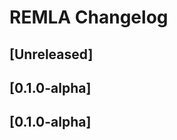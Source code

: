<!-- Keep a Changelog guide -> https://keepachangelog.com -->

# REMLA Changelog

## [Unreleased]
## [0.1.0-alpha]
## [0.1.0-alpha]
